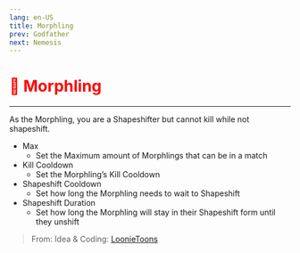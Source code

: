 ```yaml
---
lang: en-US
title: Morphling
prev: Godfather
next: Nemesis
---
```


# <font color="red">👤 <b>Morphling</b></font> <Badge text="Support" type="tip" vertical="middle"/>
---

As the Morphling, you are a Shapeshifter but cannot kill while not shapeshift.
* Max
  * Set the Maximum amount of Morphlings that can be in a match
* Kill Cooldown
  * Set the Morphling’s Kill Cooldown
* Shapeshift Cooldown
  * Set how long the Morphling needs to wait to Shapeshift
* Shapeshift Duration
  * Set how long the Morphling will stay in their Shapeshift form until they unshift

> From: Idea & Coding: [LoonieToons](https://github.com/Loonie-Toons)
